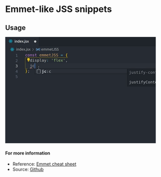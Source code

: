 # Emmet-like JSS snippets

## Usage
![preview](media/example.gif)

#### For more information

- Reference: [Emmet cheat sheet](https://docs.emmet.io/cheat-sheet/)
- Source: [Github](https://github.com/carbonid1/EmmetJSS)
